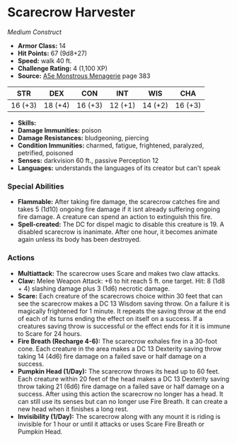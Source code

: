 # Scarecrow Harvester

*Medium* *Construct*

- **Armor Class:** 14
- **Hit Points:** 67 (9d8+27)
- **Speed:** walk 40 ft.
- **Challenge Rating:** 4 (1,100 XP)
- **Source:** [A5e Monstrous Menagerie](https://enpublishingrpg.com/products/level-up-monstrous-menagerie-a5e) page 383

| STR | DEX | CON | INT | WIS | CHA |
| --- | --- | --- | --- | --- | --- |
| 16 (+3) | 18 (+4) | 16 (+3) | 12 (+1) | 14 (+2) | 16 (+3) |

- **Skills:** 
- **Damage Immunities:** poison
- **Damage Resistances:** bludgeoning, piercing
- **Condition Immunities:** charmed, fatigue, frightened, paralyzed, petrified, poisoned
- **Senses:** darkvision 60 ft., passive Perception 12
- **Languages:** understands the languages of its creator but can't speak
### Special Abilities
- **Flammable:** After taking fire damage, the scarecrow catches fire and takes 5 (1d10) ongoing fire damage if it isnt already suffering ongoing fire damage. A creature can spend an action to extinguish this fire.
- **Spell-created:** The DC for dispel magic to disable this creature is 19. A disabled scarecrow is inanimate. After one hour, it becomes animate again unless its body has been destroyed.
### Actions
- **Multiattack:** The scarecrow uses Scare and makes two claw attacks.
- **Claw:** Melee Weapon Attack: +6 to hit  reach 5 ft.  one target. Hit: 8 (1d8 + 4) slashing damage plus 3 (1d6) necrotic damage.
- **Scare:** Each creature of the scarecrows choice within 30 feet that can see the scarecrow makes a DC 13 Wisdom saving throw. On a failure  it is magically frightened for 1 minute. It repeats the saving throw at the end of each of its turns  ending the effect on itself on a success. If a creatures saving throw is successful or the effect ends for it  it is immune to Scare for 24 hours.
- **Fire Breath (Recharge 4-6):** The scarecrow exhales fire in a 30-foot cone. Each creature in the area makes a DC 13 Dexterity saving throw  taking 14 (4d6) fire damage on a failed save or half damage on a success.
- **Pumpkin Head (1/Day):** The scarecrow throws its head up to 60 feet. Each creature within 20 feet of the head makes a DC 13 Dexterity saving throw  taking 21 (6d6) fire damage on a failed save or half damage on a success. After using this action  the scarecrow no longer has a head. It can still use its senses but can no longer use Fire Breath. It can create a new head when it finishes a long rest.
- **Invisibility (1/Day):** The scarecrow  along with any mount it is riding  is invisible for 1 hour or until it attacks or uses Scare  Fire Breath  or Pumpkin Head.


